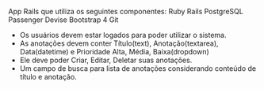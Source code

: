 App Rails que utiliza os seguintes componentes:
Ruby
Rails
PostgreSQL
Passenger
Devise
Bootstrap 4
Git
 
* Os usuários devem estar logados para poder utilizar o sistema.
* As anotações devem conter Título(text), Anotação(textarea), Data(datetime) e Prioridade Alta, Média, Baixa(dropdown)
* Ele deve poder Criar, Editar, Deletar suas anotações.
* Um campo de busca para lista de anotações considerando conteúdo de título e anotação.